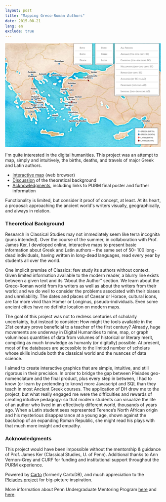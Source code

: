 ```yaml
---
layout: post
title: "Mapping Greco-Roman Authors"
date: 2015-08-21
lang: en
exclude: true
---
```


<div class="image-right"><img src="/images/greco-roman.png" alt="map" /></div>

I'm quite interested in the digital humanities. This project was an attempt to 
map, simply and intuitively, the births, deaths, and travels of major Greek and Latin authors.
* [Interactive map](interactive-map.html) (web browser)
* [Discussion](#background) of the theoretical background
* [Acknowledgments](#acknowledgments), including links to PURM final poster and further information

Functionality is limited, but consider it proof of concept, at least. At its heart, a proposal: approaching the ancient world's writers visually, geographically, and always in relation.

### <a name="background"></a>Theoretical Background

Research in Classical Studies may not immediately seem like terra incognita (puns intended). Over the course of the summer, in collaboration with Prof. James Ker, I developed online, interactive maps to present basic information about Greek and Latin authors – the same set of 50- 100 long-dead individuals, having written in long-dead languages, read every year by students all over the world.

One implicit premise of Classics: few study its authors without context. Given limited information available to the modern reader, a blurry line exists between a given text and its “About the Author” section. We learn about the Greco-Roman world from its writers as well as about the writers from their world; and we do well to consider the problems associated with their biases and unreliability. The dates and places of Caesar or Horace, cultural icons, are far more vivid than Homer or Longinus, pseudo-individuals. Even some ancient cities have no definite location on modern maps.

The goal of this project was not to redress centuries of scholarly uncertainty, but instead to consider: How might the tools available in the 21st century prove beneficial to a teacher of the first century? Already, huge movements are underway in Digital Humanities to mine, map, or graph voluminous quantities of data from volumes of historical or literary merit, compiling as much knowledge as humanly (or digitally) possible. At present, most of the databases are accessible to the limited number of scholars whose skills include both the classical world and the nuances of data science.

I aimed to create interactive graphics that are simple, intuitive, and still rigorous in their precision. In order to bridge the gap between Pleiades geo-nomenclature and the final product, plus every step in between, I had to know (or learn by pretending to know) more Javascript and SQL than they teach in most Ancient Greek courses. The application of DH drew me to the project, but what really engaged me were the difficulties and rewards of creating intuitive pedagogy: so that modern students can visualize the life of an author who lived in an effectively different world, thousands of years ago. When a Latin student sees represented Terence’s North African origin and his mysterious disappearance at a young age, shown against the backdrop of an expanding Roman Republic, she might read his plays with that much more insight and empathy.

### <a name="acknowledgments"></a>Acknowledgments

This project would have been impossible without the mentorship & guidance of Prof. James Ker (Classical Studies, U. of Penn). Additional thanks to Ann Vernon-Grey and CURF for funding and institutional support throughout the PURM experience.

Powered by [Carto](https://carto.com/) (formerly CartoDB), and much appreciation to the [Pleiades project](http://pleiades.stoa.org/) for big-picture inspiration.

More information about Penn Undergraduate Mentoring Program [here](http://www.upenn.edu/curf/research/grants/penn-undergraduate-research-mentoring-program) and [here](http://www.upenn.edu/curf/purm-faq).
